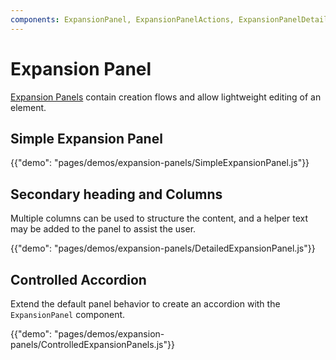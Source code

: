 ```yaml
---
components: ExpansionPanel, ExpansionPanelActions, ExpansionPanelDetails, ExpansionPanelSummary
---
```


# Expansion Panel

[Expansion Panels](https://material.io/archive/guidelines/components/expansion-panels.html) contain creation flows and allow lightweight editing of an element.

## Simple Expansion Panel

{{"demo": "pages/demos/expansion-panels/SimpleExpansionPanel.js"}}

## Secondary heading and Columns

Multiple columns can be used to structure the content, and a helper text may be added to the panel to assist the user.

{{"demo": "pages/demos/expansion-panels/DetailedExpansionPanel.js"}}

## Controlled Accordion

Extend the default panel behavior to create an accordion with the `ExpansionPanel` component.

{{"demo": "pages/demos/expansion-panels/ControlledExpansionPanels.js"}}
